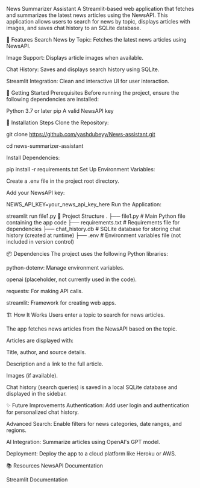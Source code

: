 News Summarizer Assistant
A Streamlit-based web application that fetches and summarizes the latest news articles using the NewsAPI. This application allows users to search for news by topic, displays articles with images, and saves chat history to an SQLite database.

📝 Features
Search News by Topic: Fetches the latest news articles using NewsAPI.

Image Support: Displays article images when available.

Chat History: Saves and displays search history using SQLite.

Streamlit Integration: Clean and interactive UI for user interaction.

🚀 Getting Started
Prerequisites
Before running the project, ensure the following dependencies are installed:

Python 3.7 or later
pip
A valid NewsAPI key

🔧 Installation Steps
Clone the Repository:


git clone https://github.com/yashdubeyy/News-assistant.git

cd news-summarizer-assistant

Install Dependencies:


pip install -r requirements.txt
Set Up Environment Variables:

Create a .env file in the project root directory.

Add your NewsAPI key:


NEWS_API_KEY=your_news_api_key_here
Run the Application:


streamlit run file1.py
📂 Project Structure
.
├── file1.py          # Main Python file containing the app code
├── requirements.txt  # Requirements file for dependencies
├── chat_history.db   # SQLite database for storing chat history (created at runtime)
├── .env              # Environment variables file (not included in version control)

📦 Dependencies
The project uses the following Python libraries:

python-dotenv: Manage environment variables.

openai (placeholder, not currently used in the code).

requests: For making API calls.

streamlit: Framework for creating web apps.


🏗️ How It Works
Users enter a topic to search for news articles.

The app fetches news articles from the NewsAPI based on the topic.

Articles are displayed with:

Title, author, and source details.

Description and a link to the full article.

Images (if available).

Chat history (search queries) is saved in a local SQLite database and displayed in the sidebar.


✨ Future Improvements
Authentication: Add user login and authentication for personalized chat history.

Advanced Search: Enable filters for news categories, date ranges, and regions.

AI Integration: Summarize articles using OpenAI's GPT model.

Deployment: Deploy the app to a cloud platform like Heroku or AWS.


📚 Resources
NewsAPI Documentation

Streamlit Documentation

